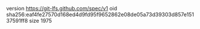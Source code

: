 version https://git-lfs.github.com/spec/v1
oid sha256:eaf4fe27570d168ed4d9fd95f9652862e08de05a73d39303d857e15137591ff8
size 1975
